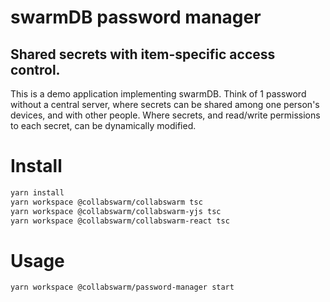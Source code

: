 # swarmDB password manager

## Shared secrets with item-specific access control.

This is a demo application implementing swarmDB. Think of 1 password without a central server, where secrets can be shared among one person's devices, and with other people. Where secrets, and read/write permissions to each secret, can be dynamically modified.

# Install

```sh
yarn install
yarn workspace @collabswarm/collabswarm tsc
yarn workspace @collabswarm/collabswarm-yjs tsc
yarn workspace @collabswarm/collabswarm-react tsc
```

# Usage

`yarn workspace @collabswarm/password-manager start`
